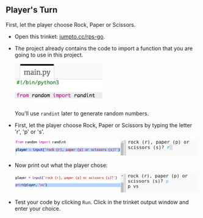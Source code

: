 ## Player's Turn

First, let the player choose Rock, Paper or Scissors.

+ Open this trinket: <a href="http://jumpto.cc/rps-go" target="_blank">jumpto.cc/rps-go</a>.

+ The project already contains the code to import a function that you are going to use in this project.
    
    ![स्क्रीनशॉट](images/rps-imports.png)
    
    You'll use `randint` later to generate random numbers.

+ First, let the player choose Rock, Paper or Scissors by typing the letter 'r', 'p' or 's'.
    
    ![स्क्रीनशॉट](images/rps-input.png)

+ Now print out what the player chose:
    
    ![स्क्रीनशॉट](images/rps-player.png)

+ Test your code by clicking `Run`. Click in the trinket output window and enter your choice.